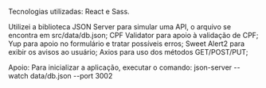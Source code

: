 Tecnologias utilizadas: React e Sass.

Utilizei a biblioteca JSON Server para simular uma API, o arquivo se encontra em src/data/db.json;
CPF Validator para apoio à validação de CPF;
Yup para apoio no formulário e tratar possíveis erros;
Sweet Alert2 para exibir os avisos ao usuário;
Axios para uso dos métodos GET/POST/PUT;

Apoio:
Para inicializar a aplicação, executar o comando:
json-server --watch data/db.json --port 3002
